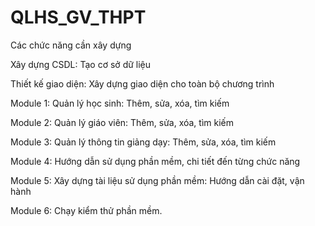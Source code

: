 # QLHS_GV_THPT
Các chức năng cần xây dựng

Xây dựng CSDL:	Tạo cơ sở dữ liệu

Thiết kế giao diện:	Xây dựng giao diện cho toàn bộ chương trình

Module 1: Quản lý học sinh:	Thêm, sửa, xóa, tìm kiếm

Module 2: Quản lý giáo viên:	Thêm, sửa, xóa, tìm kiếm

Module 3: Quản lý thông tin giảng dạy:	Thêm, sửa, xóa, tìm kiếm

Module 4: Hướng dẫn sử dụng phần mềm, chi tiết đến từng chức năng	

Module 5: Xây dựng tài liệu sử dụng phần mềm:	Hướng dẫn cài đặt, vận hành

Module 6: Chạy kiểm thử phần mềm.	
